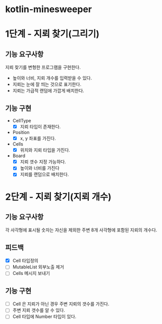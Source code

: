 # kotlin-minesweeper

# 1단계 - 지뢰 찾기(그리기)

## 기능 요구사항

지뢰 찾기를 변형한 프로그램을 구현한다.
- 높이와 너비, 지뢰 개수를 입력받을 수 있다.
- 지뢰는 눈에 잘 띄는 것으로 표기한다.
- 지뢰는 가급적 랜덤에 가깝게 배치한다.

## 기능 구현

- CellType
  - [X] 지뢰 타입이 존재한다.
- Position
  - [X] x, y 좌표를 가진다.
- Cells
  - [X] 위치와 지뢰 타입을 가진다.
- Board
  - [X] 지뢰 갯수 지정 가능하다.
  - [X] 높이와 너비를 가진다
  - [X] 지뢰를 랜덤으로 배치한다.

# 2단계 - 지뢰 찾기(지뢰 개수)

## 기능 요구사항

각 사각형에 표시될 숫자는 자신을 제외한 주변 8개 사각형에 포함된 지뢰의 개수다.

## 피드백

- [X] Cell 타입정의
- [ ] MutableList 외부노출 제거
- [ ] Cells 메시지 보내기

## 기능 구현

- [ ] Cell 은 지뢰가 아닌 경우 주변 지뢰의 갯수를 가진다.
- [ ] 주변 지뢰 갯수를 알 수 있다.
- [ ] Cell 타입에 Number 타입이 있다.
